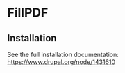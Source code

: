 # FillPDF

## Installation

See the full installation documentation:
https://www.drupal.org/node/1431610
